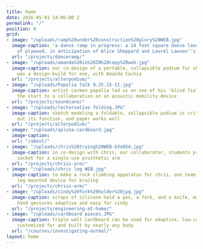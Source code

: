 ```yaml
---
title: home
date: 2016-05-01 14:06:00 Z
permalink: "/"
position: 0
grid:
- image: "/uploads/ramp%20under%20construction%20glory%20WEB.jpg"
  image-caption: 'a dance ramp in progress: a 24 foot square dance landscape, made
    of plywood, in anticipation of Alice Sheppard and Laurel Lawson''s visit.'
  url: "/projects/danceramp/"
- image: "/uploads/amanda%20in%20IN%20copy%20web.jpg"
  image-caption: our co-design of a portable, collapsible podium for short stature
    was a design-build for one, with Amanda Cachia
  url: "/projects/alterpodium/"
- image: "/uploads/Papalia Talk 9.25.15-11.jpg"
  image-caption: artist carmen papalia led us on one of his 'blind field shuttles,'
    the start to a collaboration on an acoustic mobility device
  url: "/projects/soundcane/"
- image: "/uploads/lecternative folding.JPG"
  image-caption: sketch modeling a foldable, collapsible podium is critical for working
    out its function, and paper works well
  url: "/projects/alterpodium/"
- image: "/uploads/aplusa-cardboard.jpg"
  image-caption: 
  url: "/about/"
- image: "/uploads/chris%20trying%20WEB-b3e854.jpg"
  image-caption: in co-design with chris, our collaborator, students prototype a module
    socket for a single-use prosthetic arm
  url: "/projects/chriss-arm/"
- image: "/uploads/chris leg WEB.jpg"
  image-caption: to make a rock climbing apparatus for chris, one team explored a
    leg mounted device for bracing
  url: "/projects/chriss-arm/"
- image: "/uploads/cindy%20fork%20holder%20jpg.jpg"
  image-caption: scraps of silicone hold a pen, a fork, and a knife, making daily
    hand gestures adaptive and easy for cindy
  url: "/projects/engineering-at-home/"
- image: "/uploads/cardboard pieces.JPG"
  image-caption: triple wall cardboard can be used for adaptive, low-cost furniture
    customized for and built by nearly any body
  url: "/courses/investigating-normal/"
layout: home
---
```


